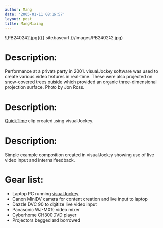 ```yaml
---
author: Mang
date: '2005-01-11 08:16:57'
layout: post
title: MangMixing
---
```


![PB240242.jpg]({{ site.baseurl }}/images/PB240242.jpg)

# Description:
Performance at a private party in 2001.  visualJockey software was used to create various video textures in real-time.  These were also projected on snow-covered trees outside which provided an organic three-dimensional projection surface.  Photo by Jon Ross.

# Description:
[QuickTime](QuickTime.html) clip created using visualJockey.

# Description:
Simple example composition created in visualJockey showing use of live video input and internal feedback.

# Gear list:

* Laptop PC running [visualJockey](http://www.visualjockey.com)
* Canon MiniDV camera for content creation and live input to laptop
* Dazzle DVC 90 to digitize live video input
* Panasonic WJ-MX10 video mixer
* Cyberhome CH300 DVD player
* Projectors begged and borrowed
